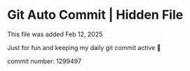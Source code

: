 # Git Auto Commit | Hidden File

This file was added Feb 12, 2025

Just for fun and keeping my daily git commit active 🤪

commit number: 1299497
